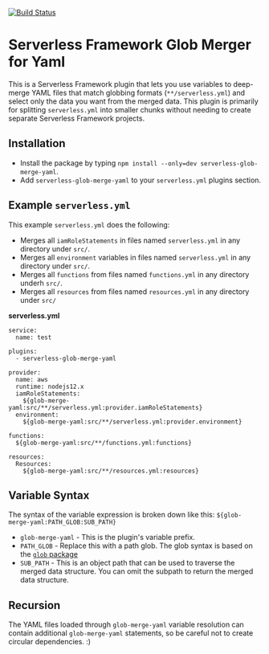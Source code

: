 [![Build Status](https://img.shields.io/github/workflow/status/misterjoshua/serverless-glob-merge-yaml/CI)](https://github.com/misterjoshua/serverless-glob-merge-yaml/actions?query=workflow%3ACI)

# Serverless Framework Glob Merger for Yaml

This is a Serverless Framework plugin that lets you use variables to deep-merge YAML files that match globbing formats (`**/serverless.yml`) and select only the data you want from the merged data. This plugin is primarily for splitting `serverless.yml` into smaller chunks without needing to create separate Serverless Framework projects.

## Installation

- Install the package by typing `npm install --only=dev serverless-glob-merge-yaml`.
- Add `serverless-glob-merge-yaml` to your `serverless.yml` plugins section.

## Example `serverless.yml`

This example `serverless.yml` does the following:

- Merges all `iamRoleStatements` in files named `serverless.yml` in any directory under `src/`.
- Merges all `environment` variables in files named `serverless.yml` in any directory under `src/`.
- Merges all `functions` from files named `functions.yml` in any directory underh `src/`.
- Merges all `resources` from files named `resources.yml` in any directory under `src/`

**serverless.yml**

```
service:
  name: test

plugins:
  - serverless-glob-merge-yaml

provider:
  name: aws
  runtime: nodejs12.x
  iamRoleStatements:
    ${glob-merge-yaml:src/**/serverless.yml:provider.iamRoleStatements}
  environment:
    ${glob-merge-yaml:src/**/serverless.yml:provider.environment}

functions:
  ${glob-merge-yaml:src/**/functions.yml:functions}

resources:
  Resources:
    ${glob-merge-yaml:src/**/resources.yml:resources}
```

## Variable Syntax

The syntax of the variable expression is broken down like this: `${glob-merge-yaml:PATH_GLOB:SUB_PATH}`

- `glob-merge-yaml` - This is the plugin's variable prefix.
- `PATH_GLOB` - Replace this with a path glob. The glob syntax is based on the [`glob` package](https://github.com/isaacs/node-glob#readme)
- `SUB_PATH` - This is an object path that can be used to traverse the merged data structure. You can omit the subpath to return the merged data structure.

## Recursion

The YAML files loaded through `glob-merge-yaml` variable resolution can contain additional `glob-merge-yaml` statements, so be careful not to create circular dependencies. :)

